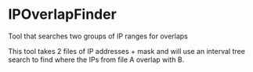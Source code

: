 # IPOverlapFinder
Tool that searches two groups of IP ranges for overlaps



This tool takes 2 files of IP addresses + mask and will use an interval tree search to find where the IPs from file A overlap with B. 
